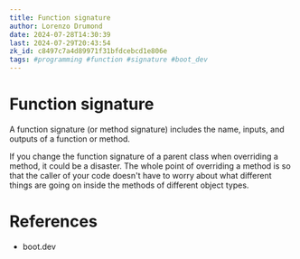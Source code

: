```yaml
---
title: Function signature
author: Lorenzo Drumond
date: 2024-07-28T14:30:39
last: 2024-07-29T20:43:54
zk_id: c8497c7a4d89971f31bfdcebcd1e806e
tags: #programming #function #signature #boot_dev
---
```



# Function signature

A function signature (or method signature) includes the name, inputs, and outputs of a function or method.

If you change the function signature of a parent class when overriding a method, it could be a disaster. The whole point of overriding a method is so that the caller of your code doesn't have to worry about what different things are going on inside the methods of different object types.

# References

- boot.dev
